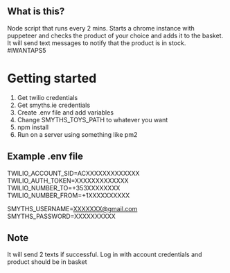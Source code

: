 ## What is this?
Node script that runs every 2 mins. Starts a chrome instance with puppeteer and checks the
product of your choice and adds it to the basket. It will send text messages to notify that
the product is in stock. #IWANTAPS5

# Getting started
1. Get twilio credentials
2. Get smyths.ie credentials
3. Create .env file and add variables
4. Change SMYTHS_TOYS_PATH to whatever you want
5. npm install
6. Run on a server using something like pm2

## Example .env file
TWILIO_ACCOUNT_SID=ACXXXXXXXXXXXXX
TWILIO_AUTH_TOKEN=XXXXXXXXXXXXX
TWILIO_NUMBER_TO=+353XXXXXXXX
TWILIO_NUMBER_FROM=+1XXXXXXXXXX

SMYTHS_USERNAME=XXXXXXX@gmail.com
SMYTHS_PASSWORD=XXXXXXXXXX

## Note
It will send 2 texts if successful. Log in with account credentials and product should be in basket
